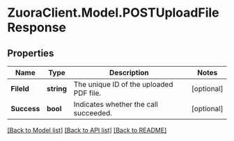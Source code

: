# ZuoraClient.Model.POSTUploadFileResponse

## Properties

Name | Type | Description | Notes
------------ | ------------- | ------------- | -------------
**FileId** | **string** | The unique ID of the uploaded PDF file.  | [optional] 
**Success** | **bool** | Indicates whether the call succeeded.  | [optional] 

[[Back to Model list]](../README.md#documentation-for-models) [[Back to API list]](../README.md#documentation-for-api-endpoints) [[Back to README]](../README.md)

